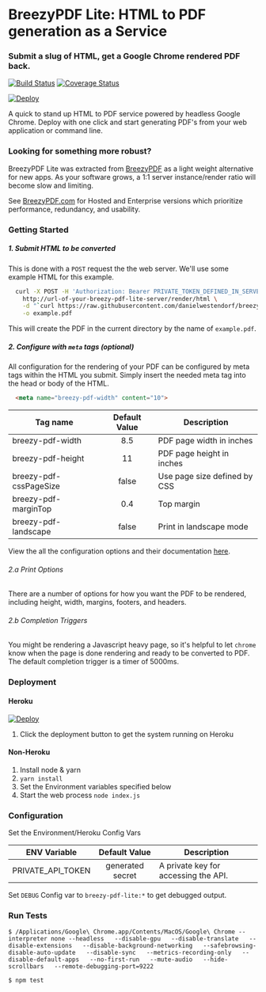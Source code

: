 # BreezyPDF Lite: HTML to PDF generation as a Service
### Submit a slug of HTML, get a Google Chrome rendered PDF back.
[![Build Status](https://travis-ci.org/danielwestendorf/breezy-pdf-lite.svg?branch=master)](https://travis-ci.org/danielwestendorf/breezy-pdf-lite) [![Coverage Status](https://coveralls.io/repos/github/danielwestendorf/breezy-pdf-lite/badge.svg?branch=master)](https://coveralls.io/github/danielwestendorf/breezy-pdf-lite?branch=master)

[![Deploy](https://www.herokucdn.com/deploy/button.svg)](https://heroku.com/deploy)

A quick to stand up HTML to PDF service powered by headless Google Chrome. Deploy with one click and start generating PDF's from your web application or command line.

### Looking for something more robust?
BreezyPDF Lite was extracted from [BreezyPDF](https://breezypdf.com) as a light weight alternative for new apps. As your software grows, a 1:1 server instance/render ratio will become slow and limiting.

See [BreezyPDF.com](https://breezypdf.com) for Hosted and Enterprise versions which prioritize performance, redundancy, and usability.

### Getting Started

##### 1. Submit HTML to be converted
This is done with a `POST` request the the web server. We'll use some example HTML for this example.
```sh
  curl -X POST -H 'Authorization: Bearer PRIVATE_TOKEN_DEFINED_IN_SERVER_ENVIRONMENT' \
    http://url-of-your-breezy-pdf-lite-server/render/html \
    -d "`curl https://raw.githubusercontent.com/danielwestendorf/breezy-pdf-lite/master/sample.html`" \
    -o example.pdf
```

This will create the PDF in the current directory by the name of `example.pdf`.

##### 2. Configure with `meta` tags (optional)
All configuration for the rendering of your PDF can be configured by meta tags within the HTML you submit. Simply insert the needed meta tag into the head or body of the HTML.

```html
  <meta name="breezy-pdf-width" content="10">
```

| Tag name                   | Default Value      | Description                                                |
| -------------              |:-------------:     | -----                                                      |
| breezy-pdf-width           | 8.5                | PDF page width in inches                                   |
| breezy-pdf-height          | 11                 | PDF page height in inches                                  |
| breezy-pdf-cssPageSize     | false              | Use page size defined by CSS                               |
| breezy-pdf-marginTop       | 0.4                | Top margin                                                 |
| breezy-pdf-landscape       | false              | Print in landscape mode                                    |

View the all the configuration options and their documentation [here](https://docs.breezypdf.com/metadata).

###### 2.a Print Options
There are a number of options for how you want the PDF to be rendered, including height, width, margins, footers, and headers.

###### 2.b Completion Triggers
You might be rendering a Javascript heavy page, so it's helpful to let `chrome` know when the page is done rendering and ready to be converted to PDF. The default completion trigger is a timer of 5000ms.



### Deployment

#### Heroku
[![Deploy](https://www.herokucdn.com/deploy/button.svg)](https://heroku.com/deploy)

1. Click the deployment button to get the system running on Heroku


#### Non-Heroku

1. Install node & yarn
2. `yarn install`
4. Set the Environment variables specified below
5. Start the web process `node index.js`

### Configuration
Set the Environment/Heroku Config Vars

| ENV Variable               | Default Value      | Description                                                |
| -------------              |:-------------:     | -----                                                      |
| PRIVATE_API_TOKEN          | generated secret   | A private key for accessing the API.                       |



Set `DEBUG` Config var to `breezy-pdf-lite:*` to get debugged output.


### Run Tests

`$ /Applications/Google\ Chrome.app/Contents/MacOS/Google\ Chrome --interpreter none --headless   --disable-gpu   --disable-translate   --disable-extensions   --disable-background-networking   --safebrowsing-disable-auto-update   --disable-sync   --metrics-recording-only   --disable-default-apps   --no-first-run   --mute-audio   --hide-scrollbars   --remote-debugging-port=9222`

`$ npm test`
